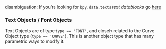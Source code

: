 disambiguation: If you're looking for `bpy.data.texts` _text datablocks_ go [here](bpy_data_texts)

### Text Objects / Font Objects

Text Objects are of type `type == 'FONT'`, and closely related to the Curve Object type (`type == 'CURVE'`). This is another object type that has many parametric ways to modify it.